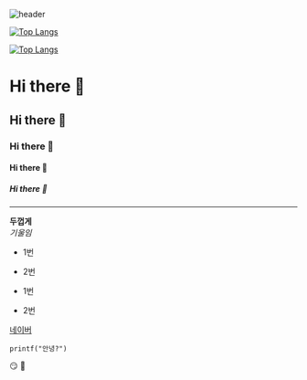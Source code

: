 ![header](https://capsule-render.vercel.app/api?type=egg&color=auto&height=300&section=header&text=깃허브%20특강&fontSize=90)

[![Top Langs](https://github-readme-stats.vercel.app/api/top-langs/?username=HYUNJINIM)](https://github.com/HYUNJINIM/github-readme-stats)

[![Top Langs](https://github-readme-stats.vercel.app/api/top-langs/?username=HYUNJINIM&layout=compact)](https://github.com/HYUNJINIM/github-readme-stats)

# Hi there 👋
## Hi there 👋
### Hi there 👋
#### Hi there 👋
##### Hi there 👋
---

**두껍게** <br>
*기울임* <br>

* 1번
* 2번

* 1번
* 2번

 [네이버](https://naver.com)

```
printf("안녕?")
```

😏
🥇
